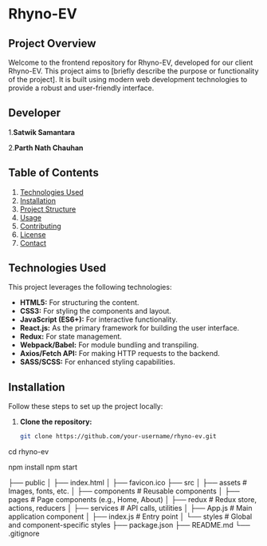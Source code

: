
# Rhyno-EV

## Project Overview

Welcome to the frontend repository for Rhyno-EV, developed for our client Rhyno-EV. This project aims to [briefly describe the purpose or functionality of the project]. It is built using modern web development technologies to provide a robust and user-friendly interface.

## Developer
1.**Satwik Samantara** 

2.**Parth Nath Chauhan**

## Table of Contents

1. [Technologies Used](#technologies-used)
2. [Installation](#installation)
3. [Project Structure](#project-structure)
4. [Usage](#usage)
5. [Contributing](#contributing)
6. [License](#license)
7. [Contact](#contact)

## Technologies Used

This project leverages the following technologies:

- **HTML5:** For structuring the content.
- **CSS3:** For styling the components and layout.
- **JavaScript (ES6+):** For interactive functionality.
- **React.js:** As the primary framework for building the user interface.
- **Redux:** For state management.
- **Webpack/Babel:** For module bundling and transpiling.
- **Axios/Fetch API:** For making HTTP requests to the backend.
- **SASS/SCSS:** For enhanced styling capabilities.

## Installation

Follow these steps to set up the project locally:

1. **Clone the repository:**

   ```bash
   git clone https://github.com/your-username/rhyno-ev.git
cd rhyno-ev

npm install
   npm start







├── public
│   ├── index.html
│   ├── favicon.ico
├── src
│   ├── assets          # Images, fonts, etc.
│   ├── components      # Reusable components
│   ├── pages           # Page components (e.g., Home, About)
│   ├── redux           # Redux store, actions, reducers
│   ├── services        # API calls, utilities
│   ├── App.js          # Main application component
│   ├── index.js        # Entry point
│   └── styles          # Global and component-specific styles
├── package.json
├── README.md
└── .gitignore
